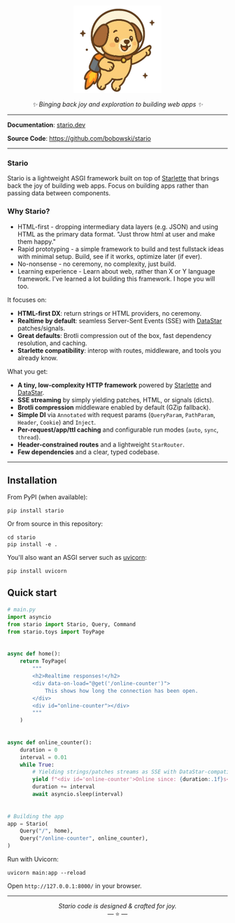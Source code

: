 <p align="center">
  <picture>
    <img alt="stario-logo" src="https://raw.githubusercontent.com/bobowski/stario/main/docs/img/stario.png" style="height: 200px; width: auto;">
  </picture>
</p>

<p align="center">
  <em>✨ Binging back joy and exploration to building web apps ✨</em>
</p>

---

**Documentation**: <a href="https://stario.dev" target="_blank">stario.dev</a>

**Source Code**: <a href="https://github.com/bobowski/stario/tree/main/stario" target="_blank">https://github.com/bobowski/stario</a>

---

### Stario

Stario is a lightweight ASGI framework built on top of [Starlette](https://www.starlette.io/)
that brings back the joy of building web apps.
Focus on building apps rather than passing data between components.

### Why Stario?

- HTML-first - dropping intermediary data layers (e.g. JSON) and using HTML as the primary data format. "Just throw html at user and make them happy."
- Rapid prototyping - a simple framework to build and test fullstack ideas with minimal setup. Build, see if it works, optimize later (if ever).
- No-nonsense - no ceremony, no complexity, just build.
- Learning experience - Learn about web, rather than X or Y language framework. I've learned a lot building this framework. I hope you will too.

It focuses on:

- **HTML-first DX**: return strings or HTML providers, no ceremony.
- **Realtime by default**: seamless Server-Sent Events (SSE) with [DataStar](https://data-star.dev/) patches/signals.
- **Great defaults**: Brotli compression out of the box, fast dependency resolution, and caching.
- **Starlette compatibility**: interop with routes, middleware, and tools you already know.

What you get:

- **A tiny, low-complexity HTTP framework** powered by [Starlette](https://www.starlette.io/) and [DataStar](https://data-star.dev/).
- **SSE streaming** by simply yielding patches, HTML, or signals (dicts).
- **Brotli compression** middleware enabled by default (GZip fallback).
- **Simple DI** via `Annotated` with request params (`QueryParam`, `PathParam`, `Header`, `Cookie`) and `Inject`.
- **Per-request/app/ttl caching** and configurable run modes (`auto`, `sync`, `thread`).
- **Header-constrained routes** and a lightweight `StarRouter`.
- **Few dependencies** and a clear, typed codebase.

---

## Installation

From PyPI (when available):

```shell
pip install stario
```

Or from source in this repository:

```shell
cd stario
pip install -e .
```

You'll also want an ASGI server such as [uvicorn](https://www.uvicorn.org/):

```shell
pip install uvicorn
```

## Quick start

```python
# main.py
import asyncio
from stario import Stario, Query, Command
from stario.toys import ToyPage


async def home():
    return ToyPage(
        """
        <h2>Realtime responses!</h2>
        <div data-on-load="@get('/online-counter')">
            This shows how long the connection has been open.
        </div>
        <div id="online-counter"></div>
        """
    )


async def online_counter():
    duration = 0
    interval = 0.01
    while True:
        # Yielding strings/patches streams as SSE with DataStar-compatible events
        yield f"<div id='online-counter'>Online since: {duration:.1f}s</div>"
        duration += interval
        await asyncio.sleep(interval)


# Building the app
app = Stario(
    Query("/", home),
    Query("/online-counter", online_counter),
)
```

Run with Uvicorn:

```shell
uvicorn main:app --reload
```

Open `http://127.0.0.1:8000/` in your browser.

---

<p align="center"><i>Stario code is designed & crafted for joy.</i><br/>&mdash; ⭐️ &mdash;</p>
